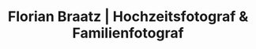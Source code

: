 ---
title: "Florian Braatz | Hochzeitsfotograf & Familienfotograf"
url: /heuchelheim/florian-braatz-hochzeitsfotograf-und-familienfotograf/
shop: Foto
---